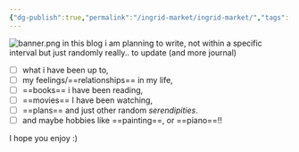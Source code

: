 ```yaml
---
{"dg-publish":true,"permalink":"/ingrid-market/ingrid-market/","tags":["gardenEntry"]}
---
```


![banner.png](/img/user/Ingrid%20Market/Images/banner.png)
in this blog i am planning to write, not within a specific interval but just randomly really.. to update (and more journal) 
- [ ] what i have been up to, 
- [ ] my feelings/==relationships== in my life, 
- [ ] ==books== i have been reading, 
- [ ] ==movies== I have been watching, 
- [ ] ==plans== and just other random *serendipities*.
- [ ] and maybe hobbies like ==painting==, or ==piano==!!

I hope you enjoy :)
